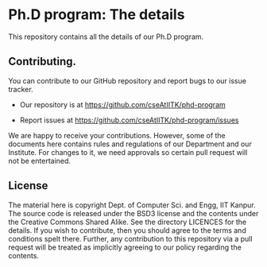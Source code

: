 # Ph.D program: The details

This repository contains all the details of our Ph.D program.

## Contributing.

You can contribute to our GitHub repository and report bugs to our
issue tracker.

- Our repository is at <https://github.com/cseAtIITK/phd-program>

- Report issues at <https://github.com/cseAtIITK/phd-program/issues>

We are happy to receive your contributions. However, some of the
documents here contains rules and regulations of our Department and
our Institute. For changes to it, we need approvals so certain pull
request will not be entertained.

## License

The material here is copyright Dept. of Computer Sci. and Engg, IIT
Kanpur. The source code is released under the BSD3 license and the
contents under the Creative Commons Shared Alike. See the directory
LICENCES for the details. If you wish to contribute, then you should
agree to the terms and conditions spelt there. Further, any
contribution to this repository via a pull request will be treated as
implicitly agreeing to our policy regarding the contents.
